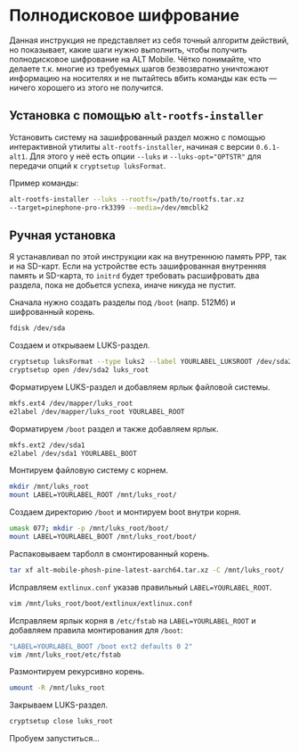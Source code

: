 # Полнодисковое шифрование

Данная инструкция не представляет из себя точный алгоритм действий, но показывает, какие шаги нужно выполнить, чтобы получить полнодисковое шифрование на ALT Mobile. Чётко понимайте, что делаете т.к. многие из требуемых шагов безвозвратно уничтожают информацию на носителях и не пытайтесь вбить команды как есть — ничего хорошего из этого не получится.

## Установка с помощью `alt-rootfs-installer`

Установить систему на зашифрованный раздел можно с помощью интерактивной утилиты `alt-rootfs-installer`, начиная с версии `0.6.1-alt1`. Для этого у неё есть опции `--luks` и `--luks-opt="OPTSTR"` для передачи опций к `cryptsetup luksFormat`.

Пример команды:

```sh
alt-rootfs-installer --luks --rootfs=/path/to/rootfs.tar.xz
--target=pinephone-pro-rk3399 --media=/dev/mmcblk2
```

## Ручная установка

Я устанавливал по этой инструкции как на внутреннюю память PPP, так и на SD-карт. Если на устройстве есть зашифрованная внутренняя память и SD-карта, то `initrd` будет требовать расшифровать два раздела, пока не добьется успеха, иначе никуда не пустит.

Сначала нужно создать разделы под `/boot` (напр. 512Мб) и шифрованный корень.

```sh
fdisk /dev/sda
```

Создаем и открываем LUKS-раздел.

```sh
cryptsetup luksFormat --type luks2 --label YOURLABEL_LUKSROOT /dev/sda2
cryptsetup open /dev/sda2 luks_root
```

Форматируем LUKS-раздел и добавляем ярлык файловой системы.

```sh
mkfs.ext4 /dev/mapper/luks_root
e2label /dev/mapper/luks_root YOURLABEL_ROOT
```

Форматируем `/boot` раздел и также добавляем ярлык.

```sh
mkfs.ext2 /dev/sda1
e2label /dev/sda1 YOURLABEL_BOOT
```

Монтируем файловую систему с корнем.

```sh
mkdir /mnt/luks_root
mount LABEL=YOURLABEL_ROOT /mnt/luks_root/
```

Создаем директорию `/boot` и монтируем boot внутри корня.

```sh
umask 077; mkdir -p /mnt/luks_root/boot/
mount LABEL=YOURLABEL_BOOT /mnt/luks_root/boot/
```

Распаковываем тарболл в смонтированный корень.

```sh
tar xf alt-mobile-phosh-pine-latest-aarch64.tar.xz -C /mnt/luks_root/
```

Исправляем `extlinux.conf` указав правильный `LABEL=YOURLABEL_ROOT`.

```sh
vim /mnt/luks_root/boot/extlinux/extlinux.conf
```

Исправляем ярлык корня в `/etc/fstab` на `LABEL=YOURLABEL_ROOT` и добавляем правила монтирования для `/boot`:

```sh
"LABEL=YOURLABEL_BOOT /boot ext2 defaults 0 2"
vim /mnt/luks_root/etc/fstab
```

Размонтируем рекурсивно корень.

```sh
umount -R /mnt/luks_root
```

Закрываем LUKS-раздел.

```sh
cryptsetup close luks_root
```

Пробуем запуститься...
